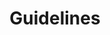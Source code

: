---
pid: PT286
title: Guidelines
location_transcription: 
zipcode: NJ08060
outside_phl: Mt Holly NJ
neighborhood: 
age: '33'
age_range: 30-39
instagram: 
image_file_name: PT_286.jpg
proposal_transcription: Picture on other side
topic: Unknown
topic_summary: '0'
type: Other No Form
keywords_other: 
credit: Patriece G.
image_labels: 
twitter: 
facebook: 
permalink: "/monuments/pt286/"
layout: item-page
---